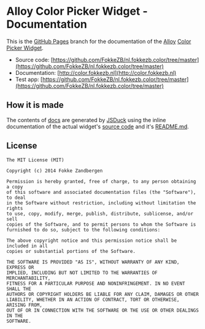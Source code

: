 # Alloy Color Picker Widget - Documentation

This is the [GitHub Pages](https://pages.github.com) branch for the documentation of the [Alloy](http://appcelerator.com/alloy) [Color Picker Widget](https://github.com/FokkeZB/nl.fokkezb.color/tree/master).

* Source code: [https://github.com/FokkeZB/nl.fokkezb.color/tree/master](https://github.com/FokkeZB/nl.fokkezb.color/tree/master)
* Documentation: [http://color.fokkezb.nl](http://color.fokkezb.nl)
* Test app: [https://github.com/FokkeZB/nl.fokkezb.color/tree/master](https://github.com/FokkeZB/nl.fokkezb.color/tree/master)

## How it is made

The contents of [docs](https://github.com/FokkeZB/nl.fokkezb.color/tree/gh-pages/docs) are generated by [JSDuck](https://github.com/senchalabs/jsduck) using the inline documentation of the actual widget's [source code](https://github.com/FokkeZB/nl.fokkezb.color/tree/master) and it's [README.md](https://github.com/FokkeZB/nl.fokkezb.color/blob/master/README.md).

## License

	The MIT License (MIT)
	
	Copyright (c) 2014 Fokke Zandbergen
	
	Permission is hereby granted, free of charge, to any person obtaining a copy
	of this software and associated documentation files (the "Software"), to deal
	in the Software without restriction, including without limitation the rights
	to use, copy, modify, merge, publish, distribute, sublicense, and/or sell
	copies of the Software, and to permit persons to whom the Software is
	furnished to do so, subject to the following conditions:
	
	The above copyright notice and this permission notice shall be included in all
	copies or substantial portions of the Software.
	
	THE SOFTWARE IS PROVIDED "AS IS", WITHOUT WARRANTY OF ANY KIND, EXPRESS OR
	IMPLIED, INCLUDING BUT NOT LIMITED TO THE WARRANTIES OF MERCHANTABILITY,
	FITNESS FOR A PARTICULAR PURPOSE AND NONINFRINGEMENT. IN NO EVENT SHALL THE
	AUTHORS OR COPYRIGHT HOLDERS BE LIABLE FOR ANY CLAIM, DAMAGES OR OTHER
	LIABILITY, WHETHER IN AN ACTION OF CONTRACT, TORT OR OTHERWISE, ARISING FROM,
	OUT OF OR IN CONNECTION WITH THE SOFTWARE OR THE USE OR OTHER DEALINGS IN THE
	SOFTWARE.